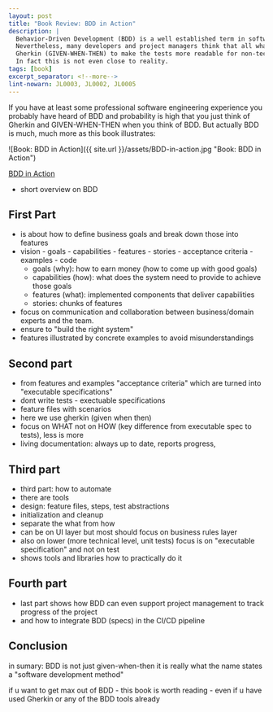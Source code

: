 ```yaml
---
layout: post
title: "Book Review: BDD in Action"
description: |
  Behavior-Driven Development (BDD) is a well established term in software industry.
  Nevertheless, many developers and project managers think that all what it is about is writing tests with 
  Gherkin (GIVEN-WHEN-THEN) to make the tests more readable for non-technical stakeholders.
  In fact this is not even close to reality. 
tags: [book]
excerpt_separator: <!--more-->
lint-nowarn: JL0003, JL0002, JL0005
---
```


If you have at least some professional software engineering experience you probably have heard of BDD
and probability is high that you just think of Gherkin and GIVEN-WHEN-THEN when you think of BDD.
But actually BDD is much, much more as this book illustrates:

![Book: BDD in Action]({{ site.url }}/assets/BDD-in-action.jpg "Book: BDD in Action")

[BDD in Action](https://www.amazon.com/-/de/dp/161729165X/ref=sr_1_1?__mk_de_DE=%C3%85M%C3%85%C5%BD%C3%95%C3%91&crid=2IBJHADUUJ2V7&keywords=bdd+in+action&qid=1672747172&sprefix=bdd+in+action%2Caps%2C264&sr=8-1)

<!--more-->

- short overview on BDD

## First Part

- is about how to define business goals and break down those into features
- vision - goals - capabilities - features - stories - acceptance criteria - examples - code
  - goals (why): how to earn money (how to come up with good goals)
  - capabilities (how): what does the system need to provide to achieve those goals
  - features (what): implemented components that deliver capabilities
  - stories: chunks of features 
- focus on communication and collaboration between business/domain experts and the team.
- ensure to "build the right system"
- features illustrated by concrete examples to avoid misunderstandings

## Second part

- from features and examples "acceptance criteria" which are turned into "executable specifications"
- dont write tests - exectuable specifications
- feature files with scenarios
- here we use gherkin (given when then)
- focus on WHAT not on HOW (key difference from executable spec to tests), less is more
- living documentation: always up to date, reports progress, 

## Third part

- third part: how to automate
- there are tools
- design: feature files, steps, test abstractions
- initialization and cleanup
- separate the what from how
- can be on UI layer but most should focus on business rules layer
- also on lower (more technical level, unit tests) focus is on "executable specification" and not on test
- shows tools and libraries how to practically do it

## Fourth part

- last part shows how BDD can even support project management to track progress of the project
- and how to integrate BDD (specs) in the CI/CD pipeline

## Conclusion

in sumary: BDD is not just given-when-then it is really what the name states a "software development method"

if u want to get max out of BDD - this book is worth reading - even if u have used Gherkin or any 
of the BDD tools already


